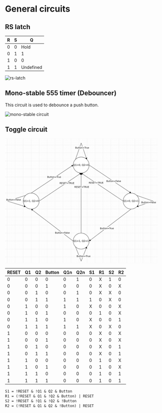 # General circuits

## RS latch

| R | S | Q
|-- |-- |--
| 0 | 0 | Hold
| 0 | 1 | 1
| 1 | 0 | 0
| 1 | 1 | Undefined

![rs-latch](resources/rs.svg "rs Latch")

## Mono-stable 555 timer (Debouncer)

This circuit is used to debounce a push button.

![mono-stable circuit](resources/mono-stable-555-debouncer.svg "mono-stable-multivibrator Circuit")


## Toggle circuit

![toggle](resources/toggle.PNG "toggle")

| RESET | Q1 | Q2 | Button | Q1n | Q2n | S1 | R1 | S2 | R2
|--     |--  |--  |--      |--   |--   |--  |--  |--  |--
| 0     | 0  | 0  | 0      | 0   | 1   | 0  | X  | 1  | 0
| 0     | 0  | 0  | 1      | 0   | 0   | 0  | X  | 0  | X
| 0     | 0  | 1  | 0      | 0   | 1   | 0  | X  | X  | 0
| 0     | 0  | 1  | 1      | 1   | 1   | 1  | 0  | X  | 0
| 0     | 1  | 0  | 0      | 1   | 0   | X  | 0  | 0  | X
| 0     | 1  | 0  | 1      | 0   | 0   | 0  | 1  | 0  | X
| 0     | 1  | 1  | 0      | 1   | 0   | X  | 0  | 0  | 1
| 0     | 1  | 1  | 1      | 1   | 1   | X  | 0  | X  | 0
| 1     | 0  | 0  | 0      | 0   | 0   | 0  | X  | 0  | X
| 1     | 0  | 0  | 1      | 0   | 0   | 0  | X  | 0  | X
| 1     | 0  | 1  | 0      | 0   | 0   | 0  | X  | 0  | 1
| 1     | 0  | 1  | 1      | 0   | 0   | 0  | X  | 0  | 1
| 1     | 1  | 0  | 0      | 0   | 0   | 0  | 1  | 0  | X
| 1     | 1  | 0  | 1      | 0   | 0   | 0  | 1  | 0  | X
| 1     | 1  | 1  | 0      | 0   | 0   | 0  | 1  | 0  | 1
| 1     | 1  | 1  | 1      | 0   | 0   | 0  | 1  | 0  | 1

```
S1 = !RESET & !Q1 & Q2 & Button
R1 = (!RESET & Q1 & !Q2 & Button) | RESET
S2 = !RESET & !Q1 & !Q2 & !Button
R2 = (!RESET & Q1 & Q2 & !Button) | RESET
```

